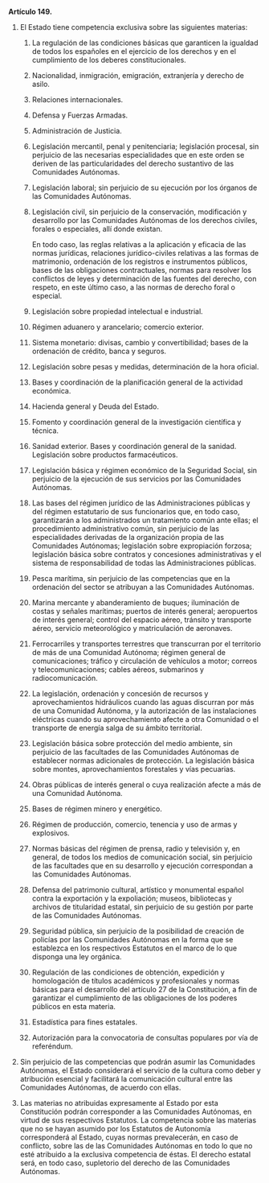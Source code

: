 **Artículo 149.**

1. El Estado tiene competencia exclusiva sobre las siguientes materias:

	1. La regulación de las condiciones básicas que garanticen la igualdad de todos los españoles en el ejercicio de los derechos y en el cumplimiento de los deberes constitucionales.

	2. Nacionalidad, inmigración, emigración, extranjería y derecho de asilo.

	3. Relaciones internacionales.

	4. Defensa y Fuerzas Armadas.

	5. Administración de Justicia.

	6. Legislación mercantil, penal y penitenciaria; legislación procesal, sin perjuicio de las necesarias especialidades que en este orden se deriven de las particularidades del derecho sustantivo de las Comunidades Autónomas.

	7. Legislación laboral; sin perjuicio de su ejecución por los órganos de las Comunidades Autónomas.

	8. Legislación civil, sin perjuicio de la conservación, modificación y desarrollo por las Comunidades Autónomas de los derechos civiles, forales o especiales, allí donde existan.
	
		En todo caso, las reglas relativas a la aplicación y eficacia de las normas jurídicas, relaciones jurídico-civiles relativas a las formas de matrimonio, ordenación de los registros e instrumentos públicos, bases de las obligaciones contractuales, normas para resolver los conflictos de leyes y determinación de las fuentes del derecho, con respeto, en este último caso, a las normas de derecho foral o especial.

	9. Legislación sobre propiedad intelectual e industrial.

	10. Régimen aduanero y arancelario; comercio exterior.

	11. Sistema monetario: divisas, cambio y convertibilidad; bases de la ordenación de crédito, banca y seguros.

	12. Legislación sobre pesas y medidas, determinación de la hora oficial.

	13. Bases y coordinación de la planificación general de la actividad económica.

	14. Hacienda general y Deuda del Estado.

	15. Fomento y coordinación general de la investigación científica y técnica.

	16. Sanidad exterior. Bases y coordinación general de la sanidad. Legislación sobre productos farmacéuticos.

	17. Legislación básica y régimen económico de la Seguridad Social, sin perjuicio de la ejecución de sus servicios por las Comunidades Autónomas.

	18. Las bases del régimen jurídico de las Administraciones públicas y del régimen estatutario de sus funcionarios que, en todo caso, garantizarán a los administrados un tratamiento común ante ellas; el procedimiento administrativo común, sin perjuicio de las especialidades derivadas de la organización propia de las Comunidades Autónomas; legislación sobre expropiación forzosa; legislación básica sobre contratos y concesiones administrativas y el sistema de responsabilidad de todas las Administraciones públicas.

	19. Pesca marítima, sin perjuicio de las competencias que en la ordenación del sector se atribuyan a las Comunidades Autónomas.

	20. Marina mercante y abanderamiento de buques; iluminación de costas y señales marítimas; puertos de interés general; aeropuertos de interés general; control del espacio aéreo, tránsito y transporte aéreo, servicio meteorológico y matriculación de aeronaves.

	21. Ferrocarriles y transportes terrestres que transcurran por el territorio de más de una Comunidad Autónoma; régimen general de comunicaciones; tráfico y circulación de vehículos a motor; correos y telecomunicaciones; cables aéreos, submarinos y radiocomunicación.

	22. La legislación, ordenación y concesión de recursos y aprovechamientos hidráulicos cuando las aguas discurran por más de una Comunidad Autónoma, y la autorización de las instalaciones eléctricas cuando su aprovechamiento afecte a otra Comunidad o el transporte de energía salga de su ámbito territorial.

	23. Legislación básica sobre protección del medio ambiente, sin perjuicio de las facultades de las Comunidades Autónomas de establecer normas adicionales de protección. La legislación básica sobre montes, aprovechamientos forestales y vías pecuarias.

	24. Obras públicas de interés general o cuya realización afecte a más de una Comunidad Autónoma.

	25. Bases de régimen minero y energético.

	26. Régimen de producción, comercio, tenencia y uso de armas y explosivos.

	27. Normas básicas del régimen de prensa, radio y televisión y, en general, de todos los medios de comunicación social, sin perjuicio de las facultades que en su desarrollo y ejecución correspondan a las Comunidades Autónomas.

	28. Defensa del patrimonio cultural, artístico y monumental español contra la exportación y la expoliación; museos, bibliotecas y archivos de titularidad estatal, sin perjuicio de su gestión por parte de las Comunidades Autónomas.

	29. Seguridad pública, sin perjuicio de la posibilidad de creación de policías por las Comunidades Autónomas en la forma que se establezca en los respectivos Estatutos en el marco de lo que disponga una ley orgánica.

	30. Regulación de las condiciones de obtención, expedición y homologación de títulos académicos y profesionales y normas básicas para el desarrollo del artículo 27 de la Constitución, a fin de garantizar el cumplimiento de las obligaciones de los poderes públicos en esta materia.

	31. Estadística para fines estatales.

	32. Autorización para la convocatoria de consultas populares por vía de referéndum.

2. Sin perjuicio de las competencias que podrán asumir las Comunidades Autónomas, el Estado considerará el servicio de la cultura como deber y atribución esencial y facilitará la comunicación cultural entre las Comunidades Autónomas, de acuerdo con ellas.

3. Las materias no atribuidas expresamente al Estado por esta Constitución podrán corresponder a las Comunidades Autónomas, en virtud de sus respectivos Estatutos. La competencia sobre las materias que no se hayan asumido por los Estatutos de Autonomía corresponderá al Estado, cuyas normas prevalecerán, en caso de conflicto, sobre las de las Comunidades Autónomas en todo lo que no esté atribuido a la exclusiva competencia de éstas. El derecho estatal será, en todo caso, supletorio del derecho de las Comunidades Autónomas.